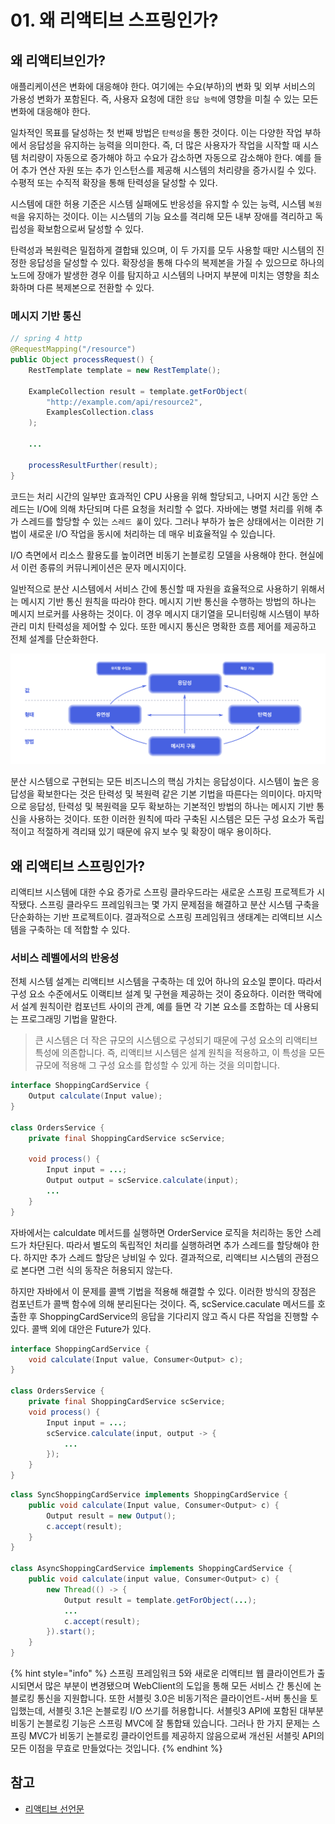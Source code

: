 # 01. 왜 리액티브 스프링인가?

## 왜 리액티브인가?

애플리케이션은 변화에 대응해야 한다. 여기에는 수요\(부하\)의 변화 및 외부 서비스의 가용성 변화가 포함된다. 즉, 사용자 요청에 대한 `응답 능력`에 영향을 미칠 수 있는 모든 변화에 대응해야 한다.

일차적인 목표를 달성하는 첫 번째 방법은 `탄력성`을 통한 것이다. 이는 다양한 작업 부하에서 응답성을 유지하는 능력을 의미한다. 즉, 더 많은 사용자가 작업을 시작할 때 시스템 처리량이 자동으로 증가해야 하고 수요가 감소하면 자동으로 감소해야 한다. 예를 들어 추가 연산 자원 또는 추가 인스턴스를 제공해 시스템의 처리량을 증가시킬 수 있다. 수평적 또는 수직적 확장을 통해 탄력성을 달성할 수 있다.

시스템에 대한 허용 기준은 시스템 실패에도 반응성을 유지할 수 있는 능력, 시스템 `복원력`을 유지하는 것이다. 이는 시스템의 기능 요소를 격리해 모든 내부 장애를 격리하고 독립성을 확보함으로써 달성할 수 있다.

 탄력성과 복원력은 밀접하게 결합돼 있으며, 이 두 가지를 모두 사용할 때만 시스템의 진정한 응답성을 달성할 수 있다. 확장성을 통해 다수의 복제본을 가질 수 있으므로 하나의 노드에 장애가 발생한 경우 이를 탐지하고 시스템의 나머지 부분에 미치는 영향을 최소화하며 다른 복제본으로 전환할 수 있다.

### 메시지 기반 통신

```java
// spring 4 http
@RequestMapping("/resource")
public Object processRequest() {
    RestTemplate template = new RestTemplate();
    
    ExampleCollection result = template.getForObject(
        "http://example.com/api/resource2",
        ExamplesCollection.class
    );
    
    ...
    
    processResultFurther(result);
}
```

코드는 처리 시간의 일부만 효과적인 CPU 사용을 위해 할당되고, 나머지 시간 동안 스레드는 I/O에 의해 차단되며 다른 요청을 처리할 수 없다. 자바에는 병렬 처리를 위해 추가 스레드를 할당할 수 있는 `스레드 풀`이 있다. 그러나 부하가 높은 상태에서는 이러한 기법이 새로운 I/O 작업을 동시에 처리하는 데 매우 비효율적일 수 있습니다.

I/O 측면에서 리소스 활용도를 높이려면 비동기 논블로킹 모델을 사용해야 한다. 현실에서 이런 종류의 커뮤니케이션은 문자 메시지이다.

일반적으로 분산 시스템에서 서비스 간에 통신할 때 자원을 효율적으로 사용하기 위해서는 메시지 기반 통신 원칙을 따라야 한다. 메시지 기반 통신을 수행하는 방법의 하나는 메시지 브로커를 사용하는 것이다. 이 경우 메시지 대기열을 모니터링해 시스템이 부하 관리 미치 탄력성을 제어할 수 있다. 또한 메시지 통신은 명확한 흐름 제어를 제공하고 전체 설계를 단순화한다.

![](../../.gitbook/assets/2020-09-08-10.48.05.png)

분산 시스템으로 구현되는 모든 비즈니스의 핵심 가치는 응답성이다. 시스템이 높은 응답성을 확보한다는 것은 탄력성 및 복원력 같은 기본 기법을 따른다는 의미이다. 마지막으로 응답성, 탄력성 및 복원력을 모두 확보하는 기본적인 방법의 하나는 메시지 기반 통신을 사용하는 것이다. 또한 이러한 원칙에 따라 구축된 시스템은 모든 구성 요소가 독립적이고 적절하게 격리돼 있기 때문에 유지 보수 및 확장이 매우 용이하다. 

## 왜 리액티브 스프링인가?

리액티브 시스템에 대한 수요 증가로 스프링 클라우드라는 새로운 스프링 프로젝트가 시작됐다. 스프링 클라우드 프레임워크는 몇 가지 문제점을 해결하고 분산 시스템 구축을 단순화하는 기반 프로젝트이다. 결과적으로 스프링 프레임워크 생태계는 리액티브 시스템을 구축하는 데 적합할 수 있다.

### 서비스 레벨에서의 반응성

전체 시스템 설계는 리액티브 시스템을 구축하는 데 있어 하나의 요소일 뿐이다. 따라서 구성 요소 수준에서도 이랙티브 설계 및 구현을 제공하는 것이 중요하다. 이러한 맥락에서 설계 원칙이란 컴포넌트 사이의 관계, 예를 들면 각 기본 요소를 조합하는 데 사용되는 프로그래밍 기법을 말한다.

> 큰 시스템은 더 작은 규모의 시스템으로 구성되기 때문에 구성 요소의 리액티브 특성에 의존합니다. 즉, 리액티브 시스템은 설계 원칙을 적용하고, 이 특성을 모든 규모에 적용해 그 구성 요소를 합성할 수 있게 하는 것을 의미합니다.

```java
interface ShoppingCardService {
    Output calculate(Input value);
}

class OrdersService {
    private final ShoppingCardService scService;
    
    void process() {
        Input input = ...;
        Output output = scService.calculate(input);
        ...
    }
}
```

자바에서는 calculdate 메서드를 실행하면 OrderService 로직을 처리하는 동안 스레드가 차단된다. 따라서 별도의 독립적인 처리를 실행하려면 추가 스레드를 할당해야 한다. 하지만 추가 스레드 할당은 낭비일 수 있다. 결과적으로, 리액티브 시스템의 관점으로 본다면 그런 식의 동작은 허용되지 않는다.

하지만 자바에서 이 문제를 콜백 기법을 적용해 해결할 수 있다. 이러한 방식의 장점은 컴포넌트가 콜백 함수에 의해 분리된다는 것이다. 즉, scService.caculate 메서드를 호출한 후 ShoppingCardService의 응답을 기다리지 않고 즉시 다른 작업을 진행할 수 있다. 콜백 외에 대안은 Future가 있다.

```java
interface ShoppingCardService {
    void calculate(Input value, Consumer<Output> c);
}

class OrdersService {
    private final ShoppingCardService scService;
    void process() {
        Input input = ...;
        scService.calculate(input, output -> {
            ...
        });
    }
}
```

```java
class SyncShoppingCardService implements ShoppingCardService {
    public void calculate(Input value, Consumer<Output> c) {
        Output result = new Output();
        c.accept(result);
    }
}

class AsyncShoppingCardService implements ShoppingCardService {
    public void calculate(input value, Consumer<Output> c) {
        new Thread(() -> {
            Output result = template.getForObject(...);
            ...
            c.accept(result);
        }).start();
    }
}
```

{% hint style="info" %}
스프링 프레임워크 5와 새로운 리액티브 웹 클라이언트가 출시되면서 많은 부분이 변경됐으며 WebClient의 도입을 통해 모든 서비스 간 통신에 논블로킹 통신을 지원합니다. 또한 서블릿 3.0은 비동기적은 클라이언트-서버 통신을 토입했는데, 서블릿 3.1은 논블로킹 I/O 쓰기를 허용합니다. 서블릿3 API에 포함된 대부분 비동기 논블로킹 기능은 스프링 MVC에 잘 통합돼 있습니다. 그러나 한 가지 문제는 스프링 MVC가 비동기 논블로킹 클라이언트를 제공하지 않음으로써 개선된 서블릿 API의 모든 이점을 무효로 만들었다는 것입니다.
{% endhint %}

## 참고

* [리액티브 선언문](https://www.reactivemanifesto.org/ko)

